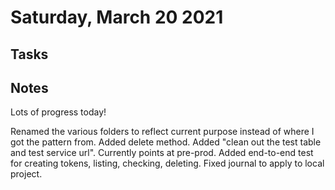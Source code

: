 # Saturday, March 20 2021

## Tasks

## Notes
Lots of progress today!

Renamed the various folders to reflect current purpose instead of where I got the pattern from.
Added delete method.
Added "clean out the test table and test service url".  Currently points at pre-prod.
Added end-to-end test for creating tokens, listing, checking, deleting.
Fixed journal to apply to local project.


